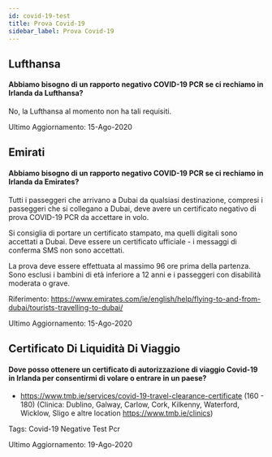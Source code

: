 ```yaml
---
id: covid-19-test
title: Prova Covid-19
sidebar_label: Prova Covid-19
---
```



## Lufthansa

#### **Abbiamo bisogno di un rapporto negativo COVID-19 PCR se ci rechiamo in Irlanda da Lufthansa?**

No, la Lufthansa al momento non ha tali requisiti.

Ultimo Aggiornamento: 15-Ago-2020

## Emirati

#### **Abbiamo bisogno di un rapporto negativo COVID-19 PCR se ci rechiamo in Irlanda da Emirates?**

Tutti i passeggeri che arrivano a Dubai da qualsiasi destinazione, compresi i passeggeri che si collegano a Dubai, deve avere un certificato negativo di prova COVID-19 PCR da accettare in volo.

Si consiglia di portare un certificato stampato, ma quelli digitali sono accettati a Dubai. Deve essere un certificato ufficiale - i messaggi di conferma SMS non sono accettati.

La prova deve essere effettuata al massimo 96 ore prima della partenza. Sono esclusi i bambini di età inferiore a 12 anni e i passeggeri con disabilità moderata o grave.


Riferimento: https://www.emirates.com/ie/english/help/flying-to-and-from-dubai/tourists-travelling-to-dubai/

Ultimo Aggiornamento: 15-Ago-2020

## Certificato Di Liquidità Di Viaggio

#### Dove posso ottenere un certificato di autorizzazione di viaggio Covid-19 in Irlanda per consentirmi di volare o entrare in un paese?

* https://www.tmb.ie/services/covid-19-travel-clearance-certificate (160 - 180) (Clinica: Dublino, Galway, Carlow, Cork, Kilkenny, Waterford, Wicklow, Sligo e altre location https://www.tmb.ie/clinics)

Tags: Covid-19 Negative Test Pcr

Ultimo Aggiornamento: 19-Ago-2020
